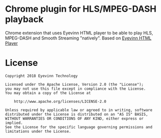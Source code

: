 # Chrome plugin for HLS/MPEG-DASH playback

Chrome extension that uses Eyevinn HTML player to be able to play HLS, MPEG-DASH and Smooth Streaming "natively". Based on [Eyevinn HTML Player](https://eyevinn.github.io/html-player)

# License

```
Copyright 2018 Eyevinn Technology

Licensed under the Apache License, Version 2.0 (the "License");
you may not use this file except in compliance with the License.
You may obtain a copy of the License at

    http://www.apache.org/licenses/LICENSE-2.0

Unless required by applicable law or agreed to in writing, software
distributed under the License is distributed on an "AS IS" BASIS,
WITHOUT WARRANTIES OR CONDITIONS OF ANY KIND, either express or implied.
See the License for the specific language governing permissions and
limitations under the License.
```
